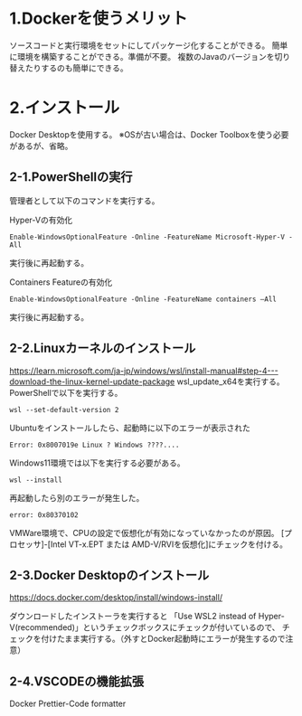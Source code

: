 # 1.Dockerを使うメリット

ソースコードと実行環境をセットにしてパッケージ化することができる。
簡単に環境を構築することができる。準備が不要。
複数のJavaのバージョンを切り替えたりするのも簡単にできる。

 # 2.インストール

 Docker Desktopを使用する。
 ※OSが古い場合は、Docker Toolboxを使う必要があるが、省略。

 ## 2-1.PowerShellの実行
 管理者として以下のコマンドを実行する。

Hyper-Vの有効化
 ```
 Enable-WindowsOptionalFeature -Online -FeatureName Microsoft-Hyper-V -All
 ```
 実行後に再起動する。

Containers Featureの有効化
```
Enable-WindowsOptionalFeature -Online -FeatureName containers –All
```
 実行後に再起動する。

## 2-2.Linuxカーネルのインストール
https://learn.microsoft.com/ja-jp/windows/wsl/install-manual#step-4---download-the-linux-kernel-update-package
wsl_update_x64を実行する。
PowerShellで以下を実行する。
```
wsl --set-default-version 2
```
Ubuntuをインストールしたら、起動時に以下のエラーが表示された
```
Error: 0x8007019e Linux ? Windows ????....
```
Windows11環境では以下を実行する必要がある。
```
wsl --install
```
再起動したら別のエラーが発生した。
```
error: 0x80370102
```
VMWare環境で、CPUの設定で仮想化が有効になっていなかったのが原因。
[プロセッサ]-[Intel VT-x.EPT または AMD-V/RVIを仮想化]にチェックを付ける。

## 2-3.Docker Desktopのインストール
https://docs.docker.com/desktop/install/windows-install/

ダウンロードしたインストーラを実行すると
「Use WSL2 instead of Hyper-V(recommended)」というチェックボックスにチェックが付いているので、
チェックを付けたまま実行する。（外すとDocker起動時にエラーが発生するので注意）

## 2-4.VSCODEの機能拡張

Docker
Prettier-Code formatter